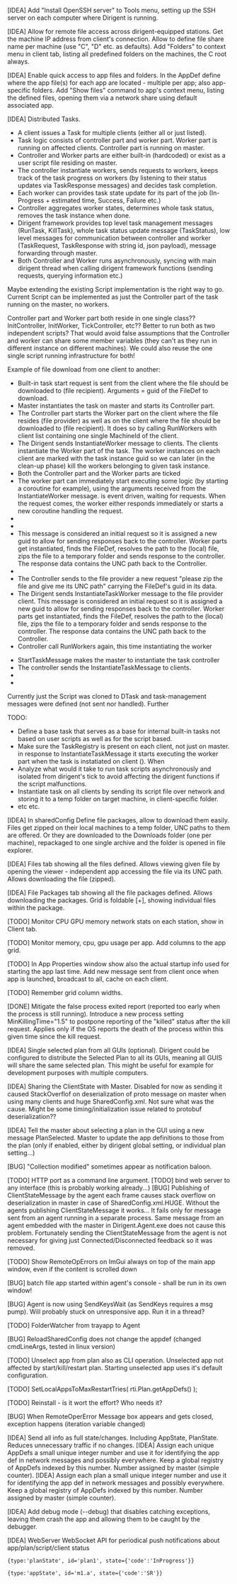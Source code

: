[IDEA] Add "Install OpenSSH server" to Tools menu, setting up the SSH server on each computer where Dirigent is running.

[IDEA] Allow for remote file access across dirigent-equipped stations. Get the machine IP address from client's connection.  Allow to define file share name per machine (use "C", "D" etc. as defaults). Add "Folders" to context menu in client tab, listing all predefined folders on the machines, the C root always.

[IDEA] Enable quick access to app files and folders. In the AppDef define where the app file(s) for each app are located - multiple per app; also app-specific folders. Add "Show files" command to app's context menu, listing the defined files, opening them via a network share using default associated app.

[IDEA] Distributed Tasks.

* A client issues a Task for multiple clients (either all or just listed).
* Task logic consists of controller part and worker part. Worker part is running on affected clients. Controller part is running on master.
* Controller and Worker parts are either built-in (hardcoded) or exist as a user script file residing on master.
* The controller instantiate workers, sends requests to workers, keeps track of the task progress on workers (by listening to their status updates via TaskResponse messages) and decides task completion.
* Each worker can provides task state update for its part of the job (In-Progress + estimated time, Success, Failure etc.)
* Controller aggregates worker states, determines whole task status, removes the task instance when done.
* Dirigent framework provides top level task management messages (RunTask, KillTask), whole task status update message (TaskStatus), low level messages for communication between controller and worker (TaskRequest, TaskResponse with string id, json payload), message forwarding through master. 
* Both Controller and Worker runs asynchronously, syncing with main dirigent thread when calling dirigent framework functions (sending requests, querying information etc.)

Maybe extending the existing Script implementation is the right way to go. Current Script can be implemented as just the Controller part of the task running on the master, no workers.

Controller part and Worker part both reside in one single class?? InitController, InitWorker, TickController, etc?? Better to run both as two independent scripts? That would avoid false assumptions that the Controller and worker can share some member variables (they can't as they run in different instance on different machines). We could also reuse the one single script running infrastructure for both!

Example of file download from one client to another:

* Built-in task start request is sent from the client where the file should be downloaded to (file recipient). Arguments = guid of the FileDef to download.
* Master instantiates the task on master and starts its Controller part.
* The Controller part starts the Worker part on the client where the file resides (file provider) as well as on the client where the file should be downloaded to (file recipient). It does so by calling RunWorkers with client list containing one single MachineId of the client.
* The Dirigent sends InstantiateWorker message to clients. The clients instantiate the Worker part of the task. The worker instances on each client are marked with the task instance guid so we can later (in the clean-up phase) kill the workers belonging to given task instance.
* Both the Controller part and the Worker parts are ticked
* The worker part can immediately start executing some logic (by starting a coroutine for example), using the arguments received from the InstantiateWorker message. is event driven, waiting for requests. When the request comes, the worker either responds immediately or starts a new coroutine handling the request.
* 
* 
*  This message is considered an initial request so it is assigned a new guid to allow for sending responses back to the controller. Worker parts get instantiated, finds the FileDef, resolves the path to the (local) file, zips the file to a temporary folder and sends response to the controller. The response data contains the UNC path back to the Controller.
* 
* The Controller sends to the file provider a new request "please zip  the file and give me its UNC path" carrying the FileDef's guid in its data.
* The Dirigent sends InstantiateTaskWorker message to the file provider client. This message is considered an initial request so it is assigned a new guid to allow for sending responses back to the controller. Worker parts get instantiated, finds the FileDef, resolves the path to the (local) file, zips the file to a temporary folder and sends response to the controller. The response data contains the UNC path back to the Controller.
* Controller call RunWorkers again, this time instantiating the worker 

- StartTaskMessage makes the master to instantiate the task controller
- The controller sends the InstantiateTaskMessage to clients.
- 
- 

Currently just the Script was cloned to DTask and task-management messages were defined (not sent nor handled). Further 

TODO:

- Define a base task that serves as a base for internal built-in tasks not based on user scripts as well as for the script based.
- Make sure the TaskRegistry is present on each client, not just on master. in response to InstantiateTaskMessage it starts executing the worker part when the task is instatiated on client (). When 
- Analyze what would it take to run task scripts asynchronously and isolated from dirigent's tick to avoid affecting the dirigent functions if the script malfunctions.
- Instantiate task on all clients by sending its script file over network and storing it to a temp folder on target machine, in client-specific folder.
- etc etc.



[IDEA] In sharedConfig Define file packages, allow to download them easily. Files get zipped on their local machines to a temp folder, UNC paths to them are offered. Or they are downloaded to the Downloads folder (one per machine), repackaged to one single archive and the folder is opened in file explorer.

[IDEA] Files tab showing all the files defined. Allows viewing given file by opening the viewer - independent app accessing the file via its UNC path. Allows downloading the file (zipped).

[IDEA] File Packages tab showing all the file packages defined. Allows downloading the packages. Grid is foldable [+], showing individual files within the package.

[TODO] Monitor CPU GPU memory network stats on each station, show in Client tab.

[TODO] Monitor memory, cpu, gpu usage per app. Add columns to the app grid.

[TODO] In App Properties window show also the actual startup info used for starting the app last time. Add new message sent from client once when app is launched, broadcast to all, cache on each client.

[TODO] Remember grid column widths.

[DONE] Mitigate the false process exited report (reported too early when the process is still running). Introduce a new process setting MinKillingTime="1.5" to postpone reporting of the "killed" status after the kill request. Applies only if the OS reports the death of the process within this given time since the kill request.

[IDEA] Single selected plan from all GUIs (optional). Dirigent could be configured to distribute the Selected Plan to all its GUIs, meaning all GUIS will share the same selected plan. This might be useful for example for development purposes with multiple computers.

[IDEA] Sharing the ClientState with Master. Disabled for now as sending it caused StackOverflof on deserialization of proto message on master when using many clients and huge SharedConfig.xml. Not sure what was the cause. Might be some timing/initialization issue related to protobuf deserialization??

[IDEA] Tell the master about selecting a plan in the GUI using a new message PlanSelected. Master to update the app definitions to those from the plan (only if enabled, either by dirigent global setting, or individual plan setting...)

[BUG] "Collection modified" sometimes appear as notification baloon.

[TODO] HTTP port as a command line argument.
[TODO] bind web server to any interface (this is probably working already...)
[BUG] Publishing of ClientStateMessage by the agent each frame causes stack overflow on deserialization in master in case of SharedConfig.xml.HUGE. Without the agents publishing ClientStateMessage it works... It fails only for message sent from an agent running in a separate process. Same message from an agent embedded with the master in Dirigent.Agent.exe does not cause this problem. Fortunately sending the ClientStateMessage from the agent is not necessary for giving just Connected/Disconnected feedback so it was removed.

[TODO] Show RemoteOpErrors on ImGui always on top of the main app window, even if the content is scrolled down

[BUG] batch file app started within agent's console - shall be run in its own window!

[BUG] Agent is now using SendKeysWait (as SendKeys requires a msg pump). Will probably stuck on unresponsive app. Run it in a thread?

[TODO] FolderWatcher from trayapp to Agent

[BUG] ReloadSharedConfig does not change the appdef (changed cmdLineArgs, tested in linux version)

[TODO] Unselect app from plan also as CLI operation. Unselected app not affected by start/kill/restart plan. Starting unselected app uses it's default configuration.

[TODO] SetLocalAppsToMaxRestartTries( rti.Plan.getAppDefs() );

[TODO] Reinstall - is it wort the effort? Who needs it?

[BUG] When RemoteOperError Message box appears and gets closed, exception happens (iteration variable changed)

[IDEA] Send all info as full state/changes. Including AppState, PlanState. Reduces unnecessary traffic if no changes.
[IDEA] Assign each unique AppDefs a small unique integer number and use it for identifying the app def in network messages and possibly everywhere. Keep a global registry of AppDefs indexed by this number. Number assigned by master (simple counter).
[IDEA] Assign each plan a small unique integer number and use it for identifying the app def in network messages and possibly everywhere. Keep a global registry of AppDefs indexed by this number. Number assigned by master (simple counter).


[IDEA] Add debug mode (--debug) that disables catching exceptions, leaving them crash the app and allowing them to be caught by the debugger.


[IDEA] WebServer WebSocket API for periodical push notifications about app/plan/script/client status

    {type:'planState', id='plan1', state={'code':'InProgress'}}
    
    {type:'appState', id='m1.a', state={'code':'SR'}}

